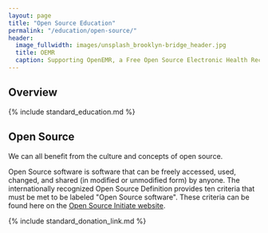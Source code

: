 ```yaml
---
layout: page
title: "Open Source Education"
permalink: "/education/open-source/"
header:
  image_fullwidth: images/unsplash_brooklyn-bridge_header.jpg
  title: OEMR
  caption: Supporting OpenEMR, a Free Open Source Electronic Health Record
---
```


## Overview
{% include standard_education.md %}

## Open Source
We can all benefit from the culture and concepts of open source.

Open Source software is software that can be freely accessed, used, changed, and shared (in modified or unmodified form) by anyone. The internationally recognized Open Source Definition provides ten criteria that must be met to be labeled "Open Source software". These criteria can be found here on the [Open Source Initiate website](https://opensource.org/osd).

{% include standard_donation_link.md %}
